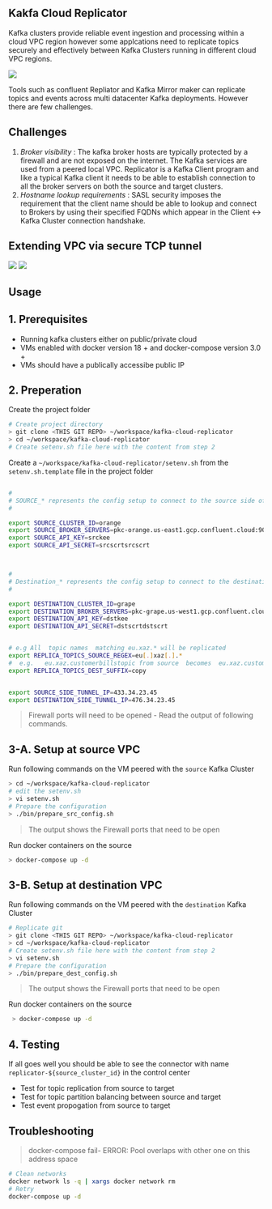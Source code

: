 ## Kakfa Cloud Replicator

Kafka clusters provide reliable event ingestion and processing within a cloud VPC region however some applcations need to replicate topics securely and effectively between Kafka Clusters running in different cloud VPC regions.

<img src="docs/images/Replicator-01.svg" />


Tools such as confluent Repliator and Kafka Mirror maker can replicate topics and events across multi datacenter Kafka deployments. However there are few challenges.

## Challenges

1. _Broker visibility_ : The kafka broker hosts are typically protected by a firewall and are not exposed on the internet. The Kafka services are used from a peered local VPC. Replicator is a Kafka Client program and like a typical Kafka client it needs to be able to establish connection to all the broker servers on both the source and target clusters.
2. _Hostname lookup requirements_ : SASL security imposes the requirement that the client name should be able to lookup and connect to Brokers by using their specified FQDNs which appear in the Client <-> Kafka Cluster connection handshake.

## Extending VPC via secure TCP tunnel
<img src="docs/images/Replicator-02.svg" />

<img src="docs/images/Replicator-03.svg" />

## Usage

## 1. Prerequisites

* Running kafka clusters either on public/private cloud
* VMs enabled with docker version 18 + and docker-compose version 3.0 +
* VMs should have a publically accessibe public IP

## 2. Preperation

Create the project folder 

```bash
# Create project directory
> git clone <THIS GIT REPO> ~/workspace/kafka-cloud-replicator
> cd ~/workspace/kafka-cloud-replicator
# Create setenv.sh file here with the content from step 2
```

Create a `~/workspace/kafka-cloud-replicator/setenv.sh` from the `setenv.sh.template` file in the project folder

```bash

#
# SOURCE_* represents the config setup to connect to the source side of the Repliator
#

export SOURCE_CLUSTER_ID=orange
export SOURCE_BROKER_SERVERS=pkc-orange.us-east1.gcp.confluent.cloud:9092,b0-pkc-orange.us-east1.gcp.confluent.cloud:9092,b1-pkc-orange.us-east1.gcp.confluent.cloud:9092
export SOURCE_API_KEY=srckee
export SOURCE_API_SECRET=srcscrtsrcscrt



#
# Destination_* represents the config setup to connect to the destination side of the Repliator
#

export DESTINATION_CLUSTER_ID=grape
export DESTINATION_BROKER_SERVERS=pkc-grape.us-west1.gcp.confluent.cloud:9092,b0-pkc-grape.us-west1.gcp.confluent.cloud:9092,b1-pkc-grape.us-west1.gcp.confluent.cloud:9092,b2-pkc-grape.us-west1.gcp.confluent.cloud:9092
export DESTINATION_API_KEY=dstkee
export DESTINATION_API_SECRET=dstscrtdstscrt


# e.g All  topic names  matching eu.xaz.* will be replicated
export REPLICA_TOPICS_SOURCE_REGEX=eu[.]xaz[.].*
#  e.g.   eu.xaz.customerbillstopic from source  becomes  eu.xaz.customerbillstopic.copy in target cluster
export REPLICA_TOPICS_DEST_SUFFIX=copy


export SOURCE_SIDE_TUNNEL_IP=433.34.23.45
export DESTINATION_SIDE_TUNNEL_IP=476.34.23.45

```
> Firewall ports will need to be opened - Read the output of following commands. 

## 3-A. Setup at source VPC

Run following commands on the VM peered with the `source` Kafka Cluster

```bash
> cd ~/workspace/kafka-cloud-replicator
# edit the setenv.sh
> vi setenv.sh
# Prepare the configuration
> ./bin/prepare_src_config.sh
```

>  The output shows the Firewall ports that need to be open

Run docker containers on the source

```bash
> docker-compose up -d
```

## 3-B. Setup at destination VPC

Run following commands on the VM peered with the `destination` Kafka Cluster

```bash
# Replicate git
> git clone <THIS GIT REPO> ~/workspace/kafka-cloud-replicator
> cd ~/workspace/kafka-cloud-replicator
# Create setenv.sh file here with the content from step 2
> vi setenv.sh
# Prepare the configuration
> ./bin/prepare_dest_config.sh
```

> The output shows the Firewall ports that need to be open

Run docker containers on the source

```bash
 > docker-compose up -d
```

## 4. Testing

If all goes well you should be able to see the connector with name `replicator-${source_cluster_id}` in the control center

* Test for topic replication from source to target
* Test for topic partition balancing between source and target
* Test event propogation from source to target

## Troubleshooting

> docker-compose fail- ERROR: Pool overlaps with other one on this address space
```bash
# Clean networks
docker network ls -q | xargs docker network rm
# Retry
docker-compose up -d
```